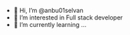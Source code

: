 - 👋 Hi, I’m @anbu01selvan
- 👀 I’m interested in Full stack developer 
- 🌱 I’m currently learning ...
<!---
anbu01selvan/anbu01selvan is a ✨ special ✨ repository because its `README.md` (this file) appears on your GitHub profile.
You can click the Preview link to take a look at your changes.
--->
